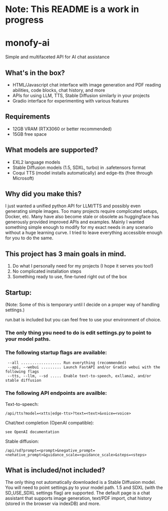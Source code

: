 # Note: This README is a work in progress

# monofy-ai
 Simple and multifaceted API for AI chat assistance

## What's in the box?
- HTML/Javascript chat interface with image generation and PDF reading abilities, code blocks, chat history, and more
- APIs for using LLM, TTS, Stable Diffusion similarly in your projects
- Gradio interface for experimenting with various features

## Requirements
- 12GB VRAM (RTX3060 or better recommended)
- 15GB free space

## What models are supported?
- EXL2 language models
- Stable Diffusion models (1.5, SDXL, turbo) in .safetensors format
- Coqui TTS (model installs automatically) and edge-tts (free through Microsoft)
  
 ## Why did you make this?
 I just wanted a unified python API for LLM/TTS and possibly even generating simple images. Too many projects require complicated setups, Docker, etc. Many have also become stale or obsolete as huggingface has generously provided improved APIs and examples. Mainly I wanted something simple enough to modify for my exact needs in any scenario without a huge learning curve. I tried to leave everything accessible enough for you to do the same.
 
 ## This project has 3 main goals in mind.

 1. Do what I personally need for my projects (I hope it serves you too!)
 2. No complicated installation steps
 3. Something ready to use, fine-tuned right out of the box

 ## Startup:
 (Note: Some of this is temporary until I decide on a proper way of handling settings.)
 
 run.bat is included but you can feel free to use your environment of choice.
 
 ### The only thing you need to do is edit settings.py to point to your model paths. 

 ### The following startup flags are available:
```
 --all .................. Run everything (recommended)
 --api, --webui ......... Launch FastAPI and/or Gradio webui with the following flags
 --tts, --llm, --sd ..... Enable text-to-speech, exllama2, and/or stable diffusion
```

### The following API endpoints are availble:
Text-to-speech:
```
/api/tts?model=<xtts|edge-tts>?text=<text>&voice=<voice>
```
Chat/text completion (OpenAI compatible):
```
see OpenAI documentation
```
Stable diffusion:
```
/api/sd?prompt=<prompt>&negative_prompt=<nehative_prompt>&guidance_scale=<guidance_scale>&steps=<steps>
```

## What is included/not included?
The only thing not automatically downloaded is a Stable Diffusion model.
You will need to point settings.py to your model path. 1.5 and SDXL (with the SD_USE_SDXL settings flag) are supported.
The default page is a chat assistant that supports image generation, text/PDF import, chat history (stored in the browser via indexDB) and more.
